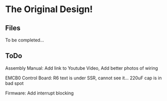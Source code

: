 # The Original Design!

## Files

To be completed...

## ToDo

Assembly Manual: Add link to Youtube Video, Add better photos of wiring

EMCB0 Control Board: R6 text is under SSR, cannot see it... 220uF cap is in bad spot

Firmware: Add interrupt blocking
